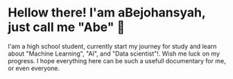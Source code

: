 # Hellow there! I'am aBejohansyah, just call me "Abe" 👋
I'am a high school student, currently start my journey for study and learn about "Machine Learning", "AI", and "Data scientist"!.
Wish me luck on my progress. I hope everything here can be such a usefull documentary for me, or even everyone.

<!--
**aBejohansyah/aBejohansyah** is a ✨ _special_ ✨ repository because its `README.md` (this file) appears on your GitHub profile.

Here are some ideas to get you started:

- 🔭 I’m currently working on ...
- 🌱 I’m currently learning ...
- 👯 I’m looking to collaborate on ...
- 🤔 I’m looking for help with ...
- 💬 Ask me about ...
- 📫 How to reach me: ...
- 😄 Pronouns: ...
- ⚡ Fun fact: ...
-->
